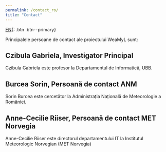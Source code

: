 ```yaml
---
permalink: /contact_ro/
title: "Contact"
---
```


[EN](/contact/){: .btn .btn--primary}

Principalele persoane de contact ale proiectului WeaMyL sunt:
## Czibula Gabriela, Investigator Principal
Czibula Gabriela este profesor la Departamentul de Informatică, UBB.

## Burcea Sorin, Persoană de contact ANM
Sorin Burcea este cercetător la Administrația Națională de Meteorologie a României.

## Anne-Cecilie Riiser, Persoană de contact MET Norvegia
Anne-Cecilie Riiser este directorul departamentului IT la Institutul Meteorologic Norvegian (MET Norvegia)
